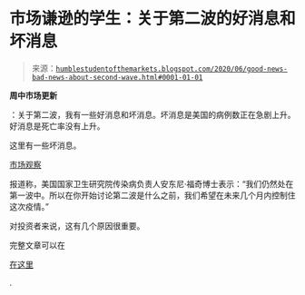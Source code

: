 <!--yml

类别：未分类

日期：2024-05-18 02:15:32

-->

# 市场谦逊的学生：关于第二波的好消息和坏消息

> 来源：[`humblestudentofthemarkets.blogspot.com/2020/06/good-news-bad-news-about-second-wave.html#0001-01-01`](https://humblestudentofthemarkets.blogspot.com/2020/06/good-news-bad-news-about-second-wave.html#0001-01-01)

**周中市场更新**

：关于第二波，我有一些好消息和坏消息。坏消息是美国的病例数正在急剧上升。好消息是死亡率没有上升。

这里有一些坏消息。

[市场观察](https://www.marketwatch.com/story/were-still-in-a-first-wave-fauci-says-noting-precautions-can-prevent-second-wave-of-coronavirus-2020-06-16)

报道称，美国国家卫生研究院传染病负责人安东尼·福奇博士表示：“我们仍然处在第一波中。所以在你开始讨论第二波是什么之前，我们希望在未来几个月内控制住这次疫情。”

对投资者来说，这有几个原因很重要。

完整文章可以在

[在这里](https://humblestudentofthemarkets.com/2020/06/24/good-news-bad-news-about-a-second-wave/)

.
